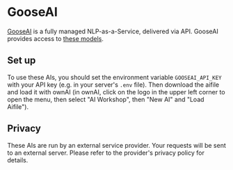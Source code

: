 # GooseAI

[GooseAI](https://goose.ai/) is a fully managed NLP-as-a-Service, delivered via API. GooseAI provides access to [these models](https://goose.ai/docs/models).

## Set up

To use these AIs, you should set the environment variable `GOOSEAI_API_KEY` with your API key (e.g. in your server's `.env` file).
Then download the aifile and load it with ownAI (in ownAI, click on the logo in the upper left corner to open the menu, then select "AI Workshop", then "New AI" and "Load Aifile").

## Privacy

These AIs are run by an external service provider. Your requests will be sent to an external server. Please refer to the provider's privacy policy for details.
